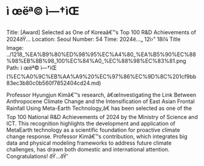 # ì œëª© ì—†ìŒ

Title: [Award] Selected as One of Koreaâ€™s Top 100 R&D Achievements of 2024ðŸ…
Location: Seoul
Number: 54
Time: 2024ë…„ 12ì›” 18ì¼
Title Image: ../1218_%EA%B9%80%ED%98%95%EC%A4%80_%EA%B5%90%EC%88%98%EB%8B%98_100%EC%84%A0_%EC%88%98%EC%83%81.png
Path: ì œëª© ì—†ìŒ (%EC%A0%9C%EB%AA%A9%20%EC%97%86%EC%9D%8C%201cf9bb83ec3b80c0b560f7852404cd24.md)

Professor Hyungjun Kimâ€™s research, â€œInvestigating the Link Between Anthropocene Climate Change and the Intensification of East Asian Frontal Rainfall Using Meta-Earth Technology,â€ has been selected as one of the Top 100 National R&D Achievements of 2024 by the Ministry of Science and ICT.  This recognition highlights the development and application of MetaEarth technology as a scientific foundation for proactive climate change response. Professor Kimâ€™s contribution, which integrates big data and physical modeling frameworks to address future climate challenges, has drawn both domestic and international attention. Congratulations! ðŸ…ðŸ’